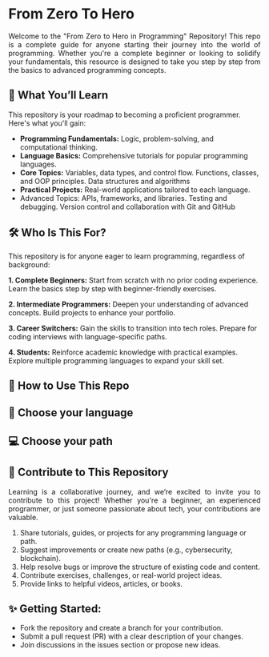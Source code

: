 <h1 align=""center>From Zero To Hero</h1>
<p align="justify">Welcome to the "From Zero to Hero in Programming" Repository!
This repo is a complete guide for anyone starting their journey into the world of programming. Whether you're a complete beginner or looking to solidify your fundamentals, this resource is designed to take you step by step from the basics to advanced programming concepts. </p>

## 🚀 What You’ll Learn
This repository is your roadmap to becoming a proficient programmer. Here's what you'll gain:
- **Programming Fundamentals:** Logic, problem-solving, and computational thinking.
- **Language Basics:** Comprehensive tutorials for popular programming languages.
- **Core Topics:** Variables, data types, and control flow. Functions, classes, and OOP principles. Data structures and algorithms
- **Practical Projects:** Real-world applications tailored to each language.
- Advanced Topics: APIs, frameworks, and libraries. Testing and debugging. Version control and collaboration with Git and GitHub

## 🛠️ Who Is This For?
This repository is for anyone eager to learn programming, regardless of background:

**1. Complete Beginners:**
Start from scratch with no prior coding experience.
Learn the basics step by step with beginner-friendly exercises.

**2. Intermediate Programmers:**
Deepen your understanding of advanced concepts.
Build projects to enhance your portfolio.

**3. Career Switchers:**
Gain the skills to transition into tech roles.
Prepare for coding interviews with language-specific paths.

**4. Students:**
Reinforce academic knowledge with practical examples.
Explore multiple programming languages to expand your skill set.


## 🎯 How to Use This Repo

## 👾 Choose your language

## 💻 Choose your path

## 🤝 Contribute to This Repository
<p align="justify">Learning is a collaborative journey, and we’re excited to invite you to contribute to this project! Whether you're a beginner, an experienced programmer, or just someone passionate about tech, your contributions are valuable.</p>

1. Share tutorials, guides, or projects for any programming language or path.
2. Suggest improvements or create new paths (e.g., cybersecurity, blockchain).
3. Help resolve bugs or improve the structure of existing code and content.
4. Contribute exercises, challenges, or real-world project ideas.
5. Provide links to helpful videos, articles, or books.

## ✨ Getting Started:
- Fork the repository and create a branch for your contribution.
- Submit a pull request (PR) with a clear description of your changes.
- Join discussions in the issues section or propose new ideas.
